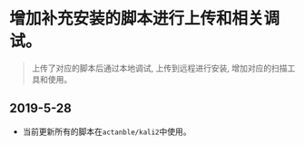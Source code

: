 # 增加补充安装的脚本进行上传和相关调试。
> 上传了对应的脚本后通过本地调试, 上传到远程进行安装, 增加对应的扫描工具和使用。

## 2019-5-28
- 当前更新所有的脚本在`actanble/kali2`中使用。

